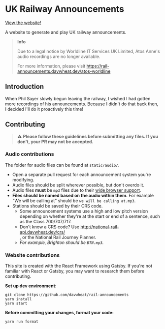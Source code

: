# UK Railway Announcements

[View the website!](https://rail-announcements.davwheat.dev/)

A website to generate and play UK railway announcements.

> **Info**
>
> Due to a legal notice by Worldline IT Services UK Limited, Atos Anne's audio recordings are no longer available.
>
> For more information, please visit https://rail-announcements.davwheat.dev/atos-worldline

## Introduction

When Phil Sayer slowly begun leaving the railway, I wished I had gotten more recordings of his announcements. Because I didn't do that back then,
I decided I'll do it proactively this time!

## Contributing

> ⚠️ **Please follow these guidelines before submitting any files. If you don't, your PR may not be accepted.**

### Audio contributions

The folder for audio files can be found at `static/audio/`.

- Open a separate pull request for each announcement system you're modifying.
- Audio files should be split wherever possible, but don't overdo it.
- Audio files **must** be `mp3` files due to their [wide browser support](https://caniuse.com/mp3).
- **Files should be named based on the audio within them.** For example "We will be calling at" should be `we will be calling at.mp3`.
- Stations should be saved by their CRS code.
  - Some announcement systems use a high and low pitch version depending on whether they're at the start or end of a sentence, such as the Class
    700/707/717.
  - Don't know a CRS code? Use [http://national-rail-api.davwheat.dev/crs/<search term>](http://national-rail-api.davwheat.dev/crs/brighton), or
    the National Rail Journey Planner.
  - _For example, Brighton should be `BTN.mp3`._

### Website contributions

This site is created with the React Framework using Gatsby. If you're not familiar with React or Gatsby, you may want to research them before
contributing.

**Set up dev environment:**

```
git clone https://github.com/davwheat/rail-announcements
yarn install
yarn start
```

**Before committing your changes, format your code:**

```
yarn run format
```
